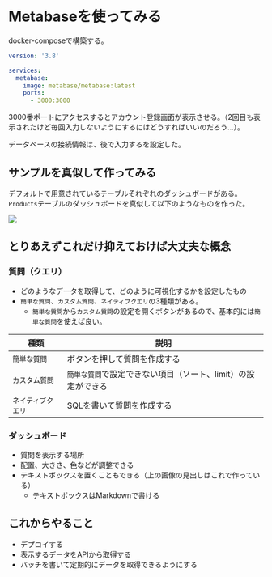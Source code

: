 # Metabaseを使ってみる

docker-composeで構築する。

```yml
version: '3.8'

services:
  metabase:
    image: metabase/metabase:latest
    ports:
      - 3000:3000
```

3000番ポートにアクセスするとアカウント登録画面が表示させる。（2回目も表示されたけど毎回入力しないようにするにはどうすればいいのだろう...）。

データベースの接続情報は、後で入力するを設定した。

## サンプルを真似して作ってみる

デフォルトで用意されているテーブルそれぞれのダッシュボードがある。`Products`テーブルのダッシュボードを真似して以下のようなものを作った。

![](https://i.gyazo.com/3b6f313599257afdf867f410892d23d9.png)

## とりあえずこれだけ抑えておけば大丈夫な概念

### 質問（クエリ）

- どのようなデータを取得して、どのように可視化するかを設定したもの
- `簡単な質問`、`カスタム質問`、`ネイティブクエリ`の3種類がある。
  - `簡単な質問`から`カスタム質問`の設定を開くボタンがあるので、基本的には`簡単な質問`を使えば良い。

| 種類               | 説明                                                          |
| ------------------ | ------------------------------------------------------------- |
| `簡単な質問`       | ボタンを押して質問を作成する                                  |
| `カスタム質問`     | `簡単な質問`で設定できない項目（ソート、limit）の設定ができる |
| `ネイティブクエリ` | SQLを書いて質問を作成する                                     |

### ダッシュボード

- 質問を表示する場所
- 配置、大きさ、色などが調整できる
- テキストボックスを置くこともできる（上の画像の見出しはこれで作っている）
  - テキストボックスはMarkdownで書ける


## これからやること

- デプロイする
- 表示するデータをAPIから取得する
- バッチを書いて定期的にデータを取得できるようにする
